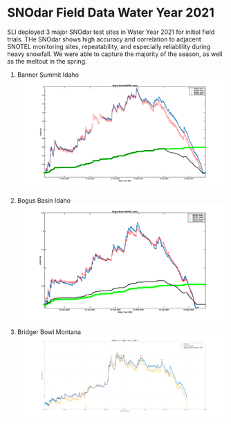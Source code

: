 # SNOdar Field Data Water Year 2021

SLI deployed 3 major SNOdar test sites in Water Year 2021 for initial field trials. 
THe SNOdar shows high accuracy and correlation to adjacent SNOTEL monitoring sites, repeatability, and especially reliablility during heavy snowfall. 
We were able to capture the majority of the season, as well as the meltout in the spring.

1. Banner Summit Idaho
![1. Banner Summit Idaho](BannerSummitSNOdarWY2021.png)

2. Bogus Basin Idaho
![2. Bogus Basin Idaho](BogusBasinSNOdarWY2021.png)

3. Bridger Bowl Montana
![3. Bridger Bowl Montana](BridgerBowlSNOdarWY2021.png)
